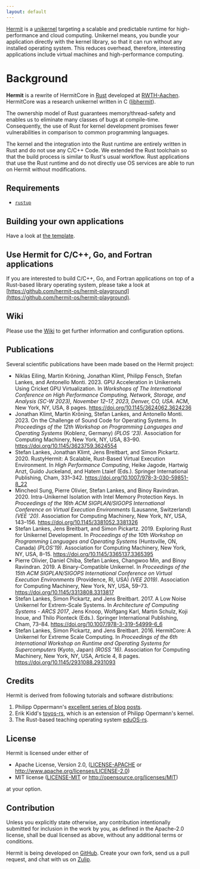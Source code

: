 ```yaml
---
layout: default
---
```


[Hermit](https://github.com/hermit-os/hermit-rs) is a [unikernel](http://unikernel.org) targeting a scalable and predictable runtime for high-performance and cloud computing.
Unikernel means, you bundle your application directly with the kernel library, so that it can run without any installed operating system.
This reduces overhead, therefore, interesting applications include virtual machines and high-performance computing.

# Background

**Hermit** is a rewrite of HermitCore in [Rust](https://www.rust-lang.org) developed at [RWTH-Aachen](https://www.rwth-aachen.de).
HermitCore was a research unikernel written in C ([libhermit](https://github.com/hermit-os/libhermit)).

The ownership  model of Rust guarantees memory/thread-safety and enables us to eliminate many classes of bugs at compile-time.
Consequently, the use of Rust for kernel development promises fewer vulnerabilities in comparison to common programming languages.

The kernel and the integration into the Rust runtime are entirely written in Rust and do not use any C/C++ Code.
We extended the Rust toolchain so that the build process is similar to Rust's usual workflow.
Rust applications that use the Rust runtime and do not directly use OS services are able to run on Hermit without modifications.

## Requirements

* [`rustup`](https://www.rust-lang.org/tools/install)

## Building your own applications

Have a look at [the template](https://github.com/hermit-os/hermit-rs-template).

## Use Hermit for C/C++, Go, and Fortran applications

If you are interested to build C/C++, Go, and Fortran applications on top of a Rust-based library operating system, please take a look at [https://github.com/hermit-os/hermit-playground](https://github.com/hermit-os/hermit-playground).

## Wiki

Please use the [Wiki](https://github.com/hermit-os/hermit-rs/wiki) to get further information and configuration options.

## Publications

Several scientific publications have been made based on the Hermit project:

* Niklas Eiling, Martin Kröning, Jonathan Klimt, Philipp Fensch, Stefan Lankes, and Antonello Monti. 2023. GPU Acceleration in Unikernels Using Cricket GPU Virtualization. In *Workshops of The International Conference on High Performance Computing, Network, Storage, and Analysis (SC-W 2023), November 12–17, 2023, Denver, CO, USA*. ACM, New York, NY, USA, 8 pages. <https://doi.org/10.1145/3624062.3624236>
* Jonathan Klimt, Martin Kröning, Stefan Lankes, and Antonello Monti. 2023. On the Challenge of Sound Code for Operating Systems. In *Proceedings of the 12th Workshop on Programming Languages and Operating Systems* (Koblenz, Germany) *(PLOS ’23)*. Association for Computing Machinery, New York, NY, USA, 83–90. <https://doi.org/10.1145/3623759.3624554>
* Stefan Lankes, Jonathan Klimt, Jens Breitbart, and Simon Pickartz. 2020. RustyHermit: A Scalable, Rust-Based Virtual Execution Environment. In *High Performance Computing*, Heike Jagode, Hartwig Anzt, Guido Juckeland, and Hatem Ltaief (Eds.). Springer International Publishing, Cham, 331–342. <https://doi.org/10.1007/978-3-030-59851-8_22>
* Mincheol Sung, Pierre Olivier, Stefan Lankes, and Binoy Ravindran. 2020. Intra-Unikernel Isolation with Intel Memory Protection Keys. In *Proceedings of the 16th ACM SIGPLAN/SIGOPS International Conference on Virtual Execution Environments* (Lausanne, Switzerland) *(VEE ’20)*. Association for Computing Machinery, New York, NY, USA, 143–156. <https://doi.org/10.1145/3381052.3381326>
* Stefan Lankes, Jens Breitbart, and Simon Pickartz. 2019. Exploring Rust for Unikernel Development. In *Proceedings of the 10th Workshop on Programming Languages and Operating Systems* (Huntsville, ON, Canada) *(PLOS’19)*. Association for Computing Machinery, New York, NY, USA, 8–15. <https://doi.org/10.1145/3365137.3365395>
* Pierre Olivier, Daniel Chiba, Stefan Lankes, Changwoo Min, and Binoy Ravindran. 2019. A Binary-Compatible Unikernel. In *Proceedings of the 15th ACM SIGPLAN/SIGOPS International Conference on Virtual Execution Environments* (Providence, RI, USA) *(VEE 2019)*. Association for Computing Machinery, New York, NY, USA, 59–73. <https://doi.org/10.1145/3313808.3313817>
* Stefan Lankes, Simon Pickartz, and Jens Breitbart. 2017. A Low Noise Unikernel for Extrem-Scale Systems. In *Architecture of Computing Systems - ARCS 2017*, Jens Knoop, Wolfgang Karl, Martin Schulz, Koji Inoue, and Thilo Pionteck (Eds.). Springer International Publishing, Cham, 73–84. <https://doi.org/10.1007/978-3-319-54999-6_6>
* Stefan Lankes, Simon Pickartz, and Jens Breitbart. 2016. HermitCore: A Unikernel for Extreme Scale Computing. In *Proceedings of the 6th International Workshop on Runtime and Operating Systems for Supercomputers* (Kyoto, Japan) *(ROSS ’16)*. Association for Computing Machinery, New York, NY, USA, Article 4, 8 pages. <https://doi.org/10.1145/2931088.2931093>

## Credits

Hermit is derived from following tutorials and software distributions:

1. Philipp Oppermann's [excellent series of blog posts][opp].
2. Erik Kidd's [toyos-rs][kidd], which is an extension of Philipp Opermann's kernel.
3. The Rust-based teaching operating system [eduOS-rs][eduos].

[opp]: http://blog.phil-opp.com/
[kidd]: http://www.randomhacks.net/bare-metal-rust/
[eduos]: http://rwth-os.github.io/eduOS-rs/

## License

Hermit is licensed under either of

* Apache License, Version 2.0, ([LICENSE-APACHE](LICENSE-APACHE) or http://www.apache.org/licenses/LICENSE-2.0)
* MIT license ([LICENSE-MIT](LICENSE-MIT) or http://opensource.org/licenses/MIT)

at your option.

## Contribution

Unless you explicitly state otherwise, any contribution intentionally submitted for inclusion in the work by you, as defined in the Apache-2.0 license, shall be dual licensed as above, without any additional terms or conditions.

Hermit is being developed on [GitHub](https://github.com/hermit-os/hermit-rs).
Create your own fork, send us a pull request, and chat with us on [Zulip](https://hermit.zulipchat.com/).

